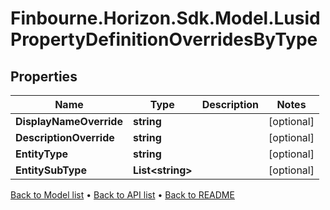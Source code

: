 # Finbourne.Horizon.Sdk.Model.LusidPropertyDefinitionOverridesByType

## Properties

Name | Type | Description | Notes
------------ | ------------- | ------------- | -------------
**DisplayNameOverride** | **string** |  | [optional] 
**DescriptionOverride** | **string** |  | [optional] 
**EntityType** | **string** |  | [optional] 
**EntitySubType** | **List&lt;string&gt;** |  | [optional] 

[Back to Model list](../README.md#documentation-for-models) &#8226; [Back to API list](../README.md#documentation-for-api-endpoints) &#8226; [Back to README](../README.md)

